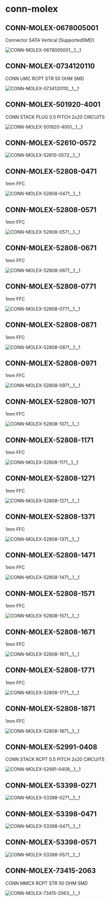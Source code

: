 # conn-molex

## CONN-MOLEX-0678005001
Connector SATA Vertical [SupportedSMD]

![CONN-MOLEX-0678005001__1__1](/images/conn-molex__CONN-MOLEX-0678005001__1__1.png?raw=true) 

## CONN-MOLEX-0734120110
CONN UMC RCPT STR 50 OHM SMD

![CONN-MOLEX-0734120110__1__1](/images/conn-te__CONN-BNC-1-1337543-0__1__1.png?raw=true) 

## CONN-MOLEX-501920-4001
CONN STACK PLUG 0.5 PITCH 2x20 CIRCUITS

![CONN-MOLEX-501920-4001__1__1](/images/conn-molex__CONN-MOLEX-501920-4001__1__1.png?raw=true) 

## CONN-MOLEX-52610-0572
![CONN-MOLEX-52610-0572__1__1](/images/conn-molex__CONN-MOLEX-52610-0572__1__1.png?raw=true) 

## CONN-MOLEX-52808-0471
1mm FFC

![CONN-MOLEX-52808-0471__1__1](/images/conn-molex__CONN-MOLEX-52808-0471__1__1.png?raw=true) 

## CONN-MOLEX-52808-0571
1mm FFC

![CONN-MOLEX-52808-0571__1__1](/images/conn-molex__CONN-MOLEX-52610-0572__1__1.png?raw=true) 

## CONN-MOLEX-52808-0671
1mm FFC

![CONN-MOLEX-52808-0671__1__1](/images/conn-molex__CONN-MOLEX-52808-0671__1__1.png?raw=true) 

## CONN-MOLEX-52808-0771
1mm FFC

![CONN-MOLEX-52808-0771__1__1](/images/conn-molex__CONN-MOLEX-52808-0771__1__1.png?raw=true) 

## CONN-MOLEX-52808-0871
1mm FFC

![CONN-MOLEX-52808-0871__1__1](/images/conn-molex__CONN-MOLEX-52808-0871__1__1.png?raw=true) 

## CONN-MOLEX-52808-0971
1mm FFC

![CONN-MOLEX-52808-0971__1__1](/images/conn-molex__CONN-MOLEX-52808-0971__1__1.png?raw=true) 

## CONN-MOLEX-52808-1071
1mm FFC

![CONN-MOLEX-52808-1071__1__1](/images/conn-molex__CONN-MOLEX-52808-1071__1__1.png?raw=true) 

## CONN-MOLEX-52808-1171
1mm FFC

![CONN-MOLEX-52808-1171__1__1](/images/conn-molex__CONN-MOLEX-52808-1171__1__1.png?raw=true) 

## CONN-MOLEX-52808-1271
1mm FFC

![CONN-MOLEX-52808-1271__1__1](/images/conn-molex__CONN-MOLEX-52808-1271__1__1.png?raw=true) 

## CONN-MOLEX-52808-1371
1mm FFC

![CONN-MOLEX-52808-1371__1__1](/images/conn-molex__CONN-MOLEX-52808-1371__1__1.png?raw=true) 

## CONN-MOLEX-52808-1471
1mm FFC

![CONN-MOLEX-52808-1471__1__1](/images/conn-molex__CONN-MOLEX-52808-1471__1__1.png?raw=true) 

## CONN-MOLEX-52808-1571
1mm FFC

![CONN-MOLEX-52808-1571__1__1](/images/conn-molex__CONN-MOLEX-52808-1571__1__1.png?raw=true) 

## CONN-MOLEX-52808-1671
1mm FFC

![CONN-MOLEX-52808-1671__1__1](/images/conn-molex__CONN-MOLEX-52808-1671__1__1.png?raw=true) 

## CONN-MOLEX-52808-1771
1mm FFC

![CONN-MOLEX-52808-1771__1__1](/images/conn-molex__CONN-MOLEX-52808-1771__1__1.png?raw=true) 

## CONN-MOLEX-52808-1871
1mm FFC

![CONN-MOLEX-52808-1871__1__1](/images/conn-molex__CONN-MOLEX-52808-1871__1__1.png?raw=true) 

## CONN-MOLEX-52991-0408
CONN STACK RCPT 0.5 PITCH 2x20 CIRCUITS

![CONN-MOLEX-52991-0408__1__1](/images/conn-molex__CONN-MOLEX-52991-0408__1__1.png?raw=true) 

## CONN-MOLEX-53398-0271
![CONN-MOLEX-53398-0271__1__1](/images/conn-molex__CONN-MOLEX-53398-0271__1__1.png?raw=true) 

## CONN-MOLEX-53398-0471
![CONN-MOLEX-53398-0471__1__1](/images/conn-molex__CONN-MOLEX-52808-0471__1__1.png?raw=true) 

## CONN-MOLEX-53398-0571
![CONN-MOLEX-53398-0571__1__1](/images/conn-molex__CONN-MOLEX-52610-0572__1__1.png?raw=true) 

## CONN-MOLEX-73415-2063
CONN MMCX RCPT STR 50 OHM SMD

![CONN-MOLEX-73415-2063__1__1](/images/conn-te__CONN-BNC-1-1337543-0__1__1.png?raw=true) 

